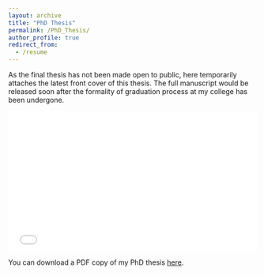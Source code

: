 ```yaml
---
layout: archive
title: "PhD Thesis"
permalink: /PhD_Thesis/
author_profile: true
redirect_from:
  - /resume
---
```

As the final thesis has not been made open to public, here temporarily attaches the latest front cover of this thesis. The full manuscript would be released soon after the formality of graduation process at my college has been undergone.

<div style="padding-bottom:56.25%; position:relative; display:block; width: 100%">
  <iframe width="100%" height="100%"
    src="/files/pdf/MEngPhD_Thesis/MyPhDThesis.pdf"
    frameborder="0" allowfullscreen="" style="position:absolute; top:0; left: 0">
  </iframe>
</div>

You can download a PDF copy of my PhD thesis [here](/files/pdf/MEngPhD_Thesis/MyPhDThesis.pdf).